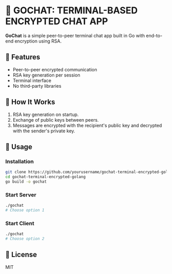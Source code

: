# 💬 GOCHAT: TERMINAL-BASED ENCRYPTED CHAT APP

**GoChat** is a simple peer-to-peer terminal chat app built in Go with end-to-end encryption using RSA.

## 🔐 Features

- Peer-to-peer encrypted communication
- RSA key generation per session
- Terminal interface
- No third-party libraries

## 🚀 How It Works

1. RSA key generation on startup.
2. Exchange of public keys between peers.
3. Messages are encrypted with the recipient's public key and decrypted with the sender's private key.

## 🧪 Usage

### Installation

```bash
git clone https://github.com/yourusername/gochat-terminal-encrypted-golang
cd gochat-terminal-encrypted-golang
go build -o gochat
```

### Start Server

```bash
./gochat
# Choose option 1
```

### Start Client

```bash
./gochat
# Choose option 2
```

## 📄 License

MIT